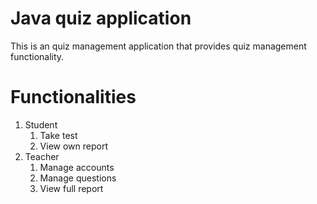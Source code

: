 # Java quiz application

This is an quiz management application that provides quiz management functionality.

# Functionalities

1. Student
	1. Take test
	2. View own report
2. Teacher
	1. Manage accounts
	2. Manage questions
	3. View full report
